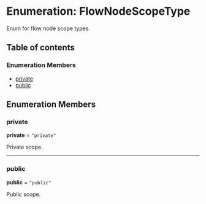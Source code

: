 # Enumeration: FlowNodeScopeType

Enum for flow node scope types.

## Table of contents

### Enumeration Members

* [private](/en/auto-docs/variable-plugin/enums/FlowNodeScopeType.md#private)
* [public](/en/auto-docs/variable-plugin/enums/FlowNodeScopeType.md#public)

## Enumeration Members

### private

**private** = `"private"`

Private scope.

***

### public

**public** = `"public"`

Public scope.
